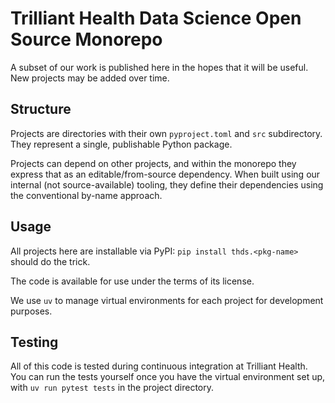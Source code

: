 # Trilliant Health Data Science Open Source Monorepo

A subset of our work is published here in the hopes that it will be useful. New projects may be added
over time.

## Structure

Projects are directories with their own `pyproject.toml` and `src` subdirectory. They represent a single,
publishable Python package.

Projects can depend on other projects, and within the monorepo they express that as an
editable/from-source dependency. When built using our internal (not source-available) tooling, they
define their dependencies using the conventional by-name approach.

## Usage

All projects here are installable via PyPI: `pip install thds.<pkg-name>` should do the trick.

The code is available for use under the terms of its license.

We use `uv` to manage virtual environments for each project for development purposes.

## Testing

All of this code is tested during continuous integration at Trilliant Health. You can run the tests
yourself once you have the virtual environment set up, with `uv run pytest tests` in the project
directory.
